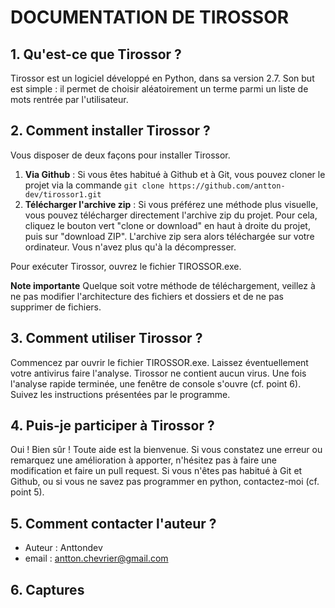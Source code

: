 # DOCUMENTATION DE TIROSSOR
## 1. Qu'est-ce que Tirossor ?
Tirossor est un logiciel développé en Python, dans sa version 2.7. Son but est simple : il permet de choisir aléatoirement un terme parmi un liste de mots rentrée par l'utilisateur.

## 2. Comment installer Tirossor ?
Vous disposer de deux façons pour installer Tirossor. 
1. **Via Github** : Si vous êtes habitué à Github et à Git, vous pouvez cloner le projet via la commande `git clone https://github.com/antton-dev/tirossor1.git`
2. **Télécharger l'archive zip** : Si vous préférez une méthode plus visuelle, vous pouvez télécharger directement l'archive zip du projet. Pour cela, cliquez le bouton vert "clone or download" en haut à droite du projet, puis sur "download ZIP". L'archive zip sera alors téléchargée sur votre ordinateur. Vous n'avez plus qu'à la décompresser.

Pour exécuter Tirossor, ouvrez le fichier TIROSSOR.exe.

**Note importante**
Quelque soit votre méthode de téléchargement, veillez à ne pas modifier l'architecture des fichiers et dossiers et de ne pas supprimer de fichiers.

## 3. Comment utiliser Tirossor ?
Commencez par ouvrir le fichier TIROSSOR.exe. Laissez éventuellement votre antivirus faire l'analyse. Tirossor ne contient aucun virus.
Une fois l'analyse rapide terminée, une fenêtre de console s'ouvre (cf. point 6). Suivez les instructions présentées par le programme.

## 4. Puis-je participer à Tirossor ?
Oui ! Bien sûr ! Toute aide est la bienvenue. Si vous constatez une erreur ou remarquez une amélioration à apporter, n'hésitez pas à faire une modification et faire un pull request. Si vous n'êtes pas habitué à Git et Github, ou si vous ne savez pas programmer en python, contactez-moi (cf. point 5).

## 5. Comment contacter l'auteur ?
- Auteur : Anttondev
- email : antton.chevrier@gmail.com

## 6. Captures
